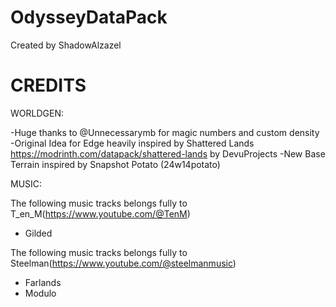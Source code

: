# OdysseyDataPack

Created by ShadowAlzazel


# CREDITS

WORLDGEN: 

-Huge thanks to @Unnecessarymb for magic numbers and custom density
-Original Idea for Edge heavily inspired by Shattered Lands https://modrinth.com/datapack/shattered-lands by DevuProjects
-New Base Terrain inspired by Snapshot Potato (24w14potato)



MUSIC:

The following music tracks belongs fully to T_en_M(https://www.youtube.com/@TenM)
- Gilded

The following music tracks belongs fully to Steelman(https://www.youtube.com/@steelmanmusic)
- Farlands
- Modulo